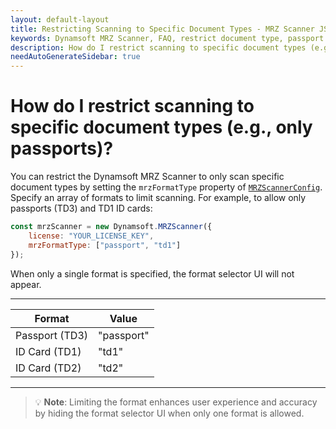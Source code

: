 ```yaml
---
layout: default-layout
title: Restricting Scanning to Specific Document Types - MRZ Scanner JS FAQs
keywords: Dynamsoft MRZ Scanner, FAQ, restrict document type, passport only, MRZScannerConfig, mrzFormatType
description: How do I restrict scanning to specific document types (e.g., only passports)? - MRZ Scanner JS FAQs.
needAutoGenerateSidebar: true
---
```


# How do I restrict scanning to specific document types (e.g., only passports)?

You can restrict the Dynamsoft MRZ Scanner to only scan specific document types by setting the `mrzFormatType` property of [`MRZScannerConfig`](https://www.dynamsoft.com/mrz-scanner/docs/web/api/mrz-scanner.html#mrzscannerconfig). Specify an array of formats to limit scanning. For example, to allow only passports (TD3) and TD1 ID cards:

```js
const mrzScanner = new Dynamsoft.MRZScanner({
    license: "YOUR_LICENSE_KEY",
    mrzFormatType: ["passport", "td1"]
});
````

When only a single format is specified, the format selector UI will not appear.

---

| **Format**     | **Value**  |
| -------------- | ---------- |
| Passport (TD3) | "passport" |
| ID Card (TD1)  | "td1"      |
| ID Card (TD2)  | "td2"      |

---

> 💡 **Note**:
> Limiting the format enhances user experience and accuracy by hiding the format selector UI when only one format is allowed.

